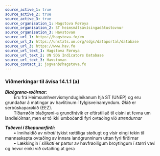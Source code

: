 ```yaml
---
source_active_1: true
source_active_2: true
source_active_3: true
source_organisation_1: Hagstova Føroya
source_organisation_2: ST heimsmálsávísingadátustovnur
source_organisation_3: Havstovan
source_url_1: https://hagstova.fo/en
source_url_2: https://unstats.un.org/sdgs/dataportal/database
source_url_3: https://www.hav.fo
source_url_text_1: Hagstova Føroya
source_url_text_2: UN SDG Indicators Database
source_url_text_3: Havstovan
source_contact_1: jogvanb@hagstova.fo
---
```

### Viðmerkingar til ávísa 14.1.1 (a)  

***Blaðgrøna-røðirnar:***  
  Eru frá Heimsumhvørvismyndugleikanum hjá ST (UNEP) og eru grundaðar á mátingar av havlitinum í fylgisveinamyndum. Økið er serbúskaparøkið (EEZ).  
  Tíðarrøðin blaðgrøni-a grundfrávik er eftirstillað til eisini at fevna um landleiðirnar, men er tó ikki umboðandi fyri ovtaðing við *strendurnar*  

***Taðevni í Skopunarfirði:***  
  • Innihaldið av *nitrati* tykist rættiliga støðugt og vísir eingi tekin til mannaskapta ovtaðing av innara landgrunninum uttan fyri firðirnar  
  • Lækkingin í *silikati* er partur av havfrøðiligum broytingum í størri vavi og hevur einki við ovtaðing at gera    

